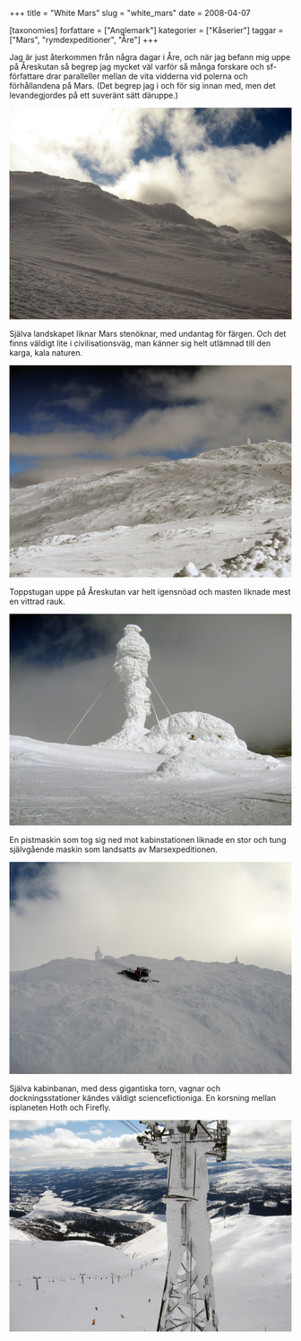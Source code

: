 +++
title = "White Mars"
slug = "white_mars"
date = 2008-04-07

[taxonomies]
forfattare = ["Anglemark"]
kategorier = ["Kåserier"]
taggar = ["Mars", "rymdexpeditioner", "Åre"]
+++

Jag är just återkommen från några dagar i Åre, och när jag befann mig uppe på
Åreskutan så begrep jag mycket väl varför så många forskare och sf-författare
drar paralleller mellan de vita vidderna vid polerna och förhållandena på
Mars. (Det begrep jag i och för sig innan med, men det levandegjordes på ett
suveränt sätt däruppe.)

![Landskap](landskap1.jpeg)

<!-- more -->

Själva landskapet liknar Mars stenöknar, med undantag för färgen. Och det
finns väldigt lite i civilisationsväg, man känner sig helt utlämnad till den
karga, kala naturen.

![Landskap](landskap2.jpeg)

Toppstugan uppe på Åreskutan var helt igensnöad och masten liknade mest en
vittrad rauk.

![Toppstugan](toppstugan.jpeg)

En pistmaskin som tog sig ned mot kabinstationen liknade en stor och tung
självgående maskin som landsatts av Marsexpeditionen.

![Pistmaskin](pistmaskin.jpeg)

Själva kabinbanan, med dess gigantiska torn, vagnar och dockningsstationer
kändes väldigt sciencefictioniga. En korsning mellan isplaneten Hoth och
Firefly.

![Kabinbanan](kabinbanan.jpeg)
